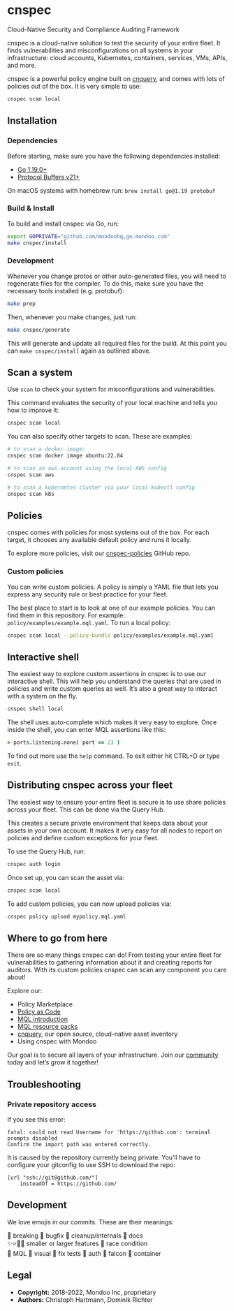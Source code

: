 # cnspec

Cloud-Native Security and Compliance Auditing Framework

cnspec is a cloud-native solution to test the security of your entire fleet. It finds vulnerabilities and misconfigurations on all systems in your infrastructure: cloud accounts, Kubernetes, containers, services, VMs, APIs, and more.

cnspec is a powerful policy engine built on [cnquery](https://github.com/mondoohq/cnquery), and comes with lots of policies out of the box. It is very simple to use:

```bash
cnspec scan local
``` 

## Installation

### Dependencies

Before starting, make sure you have the following dependencies installed:

- [Go 1.19.0+](https://golang.org/dl/)
- [Protocol Buffers v21+](https://github.com/protocolbuffers/protobuf/releases)

On macOS systems with homebrew run: `brew install go@1.19 protobuf`

### Build & Install

To build and install cnspec via Go, run:

```bash
export GOPRIVATE="github.com/mondoohq,go.mondoo.com"
make cnspec/install
```

### Development

Whenever you change protos or other auto-generated files, you will need to regenerate files for the compiler. To do this, make sure you have the necessary tools installed (e.g. protobuf):

```bash
make prep
```

Then, whenever you make changes, just run:

```bash
make cnspec/generate
```

This will generate and update all required files for the build. At this point you can `make cnspec/install` again as outlined above.

## Scan a system

Use `scan` to check your system for misconfigurations and vulnerabilities. 

This command evaluates the security of your local machine and tells you how to improve it:

```bash
cnspec scan local
```

You can also specify other targets to scan. These are examples:

```bash
# to scan a docker image:
cnspec scan docker image ubuntu:22.04

# to scan an aws account using the local AWS config
cnspec scan aws

# to scan a kubernetes cluster via your local kubectl config
cnspec scan k8s
```

##  Policies

cnspec comes with policies for most systems out of the box. For each target, it chooses any available default policy and runs it locally.

To explore more policies, visit our [cnspec-policies](https://github.com/mondoohq/cnspec-policies) GitHub repo.

###  Custom policies

You can write custom policies. A policy is simply a YAML file that lets you express any security rule or best practice for your fleet. 

The best place to start is to look at one of our example policies. You can find them in this repository. For example: `policy/examples/example.mql.yaml`. To run a local policy:

```bash
cnspec scan local --policy-bundle policy/examples/example.mql.yaml
```

## Interactive shell

The easiest way to explore custom assertions in cnspec is to use our interactive shell. This will help you understand the queries that are used in policies and write custom queries as well. It’s also a great way to interact with a system on the fly.

```bash
cnspec shell local
```

The shell uses auto-complete which makes it very easy to explore. Once inside the shell, you can enter MQL assertions like this:

```coffeescript
> ports.listening.none( port == 23 )
```

To find out more use the `help` command. To exit either hit CTRL+D or type `exit`.

## Distributing cnspec across your fleet

The easiest way to ensure your entire fleet is secure is to use share policies across your fleet. This can be done via the Query Hub.

This creates a secure private environment that keeps data about your assets in your own account. It makes it very easy for all nodes to report on policies and define custom exceptions for your fleet.

To use the Query Hub, run:

```bash
cnspec auth login
```

Once set up, you can scan the asset via:

```bash
cnspec scan local
```

To add custom policies, you can now upload policies via:

```bash
cnspec policy upload mypolicy.mql.yaml
```

## Where to go from here

There are so many things cnspec can do! From testing your entire fleet for vulnerabilities to gathering information about it and creating reports for auditors. With its custom policies cnspec can scan any component you care about!

Explore our:
- Policy Marketplace
- [Policy as Code](https://mondoo.com/docs/tutorials/mondoo/policy-as-code/)
- [MQL introduction](https://mondoohq.github.io/mql-intro/index.html)
- [MQL resource packs](https://mondoo.com/docs/references/mql/)
- [cnquery](https://github.com/mondoohq/cnquery), our open source, cloud-native asset inventory
- Using cnspec with Mondoo

Our goal is to secure all layers of your infrastructure. Join our [community](https://github.com/orgs/mondoohq/discussions) today and let’s grow it together!

## Troubleshooting

### Private repository access

If you see this error:

```
fatal: could not read Username for 'https://github.com': terminal prompts disabled
Confirm the import path was entered correctly.
```

It is caused by the repository currently being private. You'll have to configure your gitconfig to use SSH to download the repo:

```
[url "ssh://git@github.com/"]
	insteadOf = https://github.com/
```

## Development

We love emojis in our commits. These are their meanings:

🛑 breaking 🐛 bugfix 🧹 cleanup/internals 📄 docs  
✨⭐🌟🎉 smaller or larger features 🐎 race condition  
🌙 MQL 🌈 visual 🍏 fix tests 🎫 auth 🦅 falcon 🐳 container  

## Legal

- **Copyright:** 2018-2022, Mondoo Inc, proprietary
- **Authors:** Christoph Hartmann, Dominik Richter

